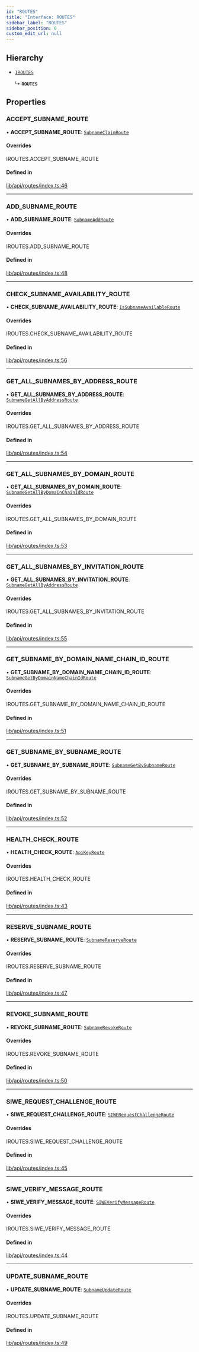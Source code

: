 ```yaml
---
id: "ROUTES"
title: "Interface: ROUTES"
sidebar_label: "ROUTES"
sidebar_position: 0
custom_edit_url: null
---
```


## Hierarchy

- [`IROUTES`](../modules.md#iroutes)

  ↳ **`ROUTES`**

## Properties

### ACCEPT\_SUBNAME\_ROUTE

• **ACCEPT\_SUBNAME\_ROUTE**: [`SubnameClaimRoute`](SubnameClaimRoute.md)

#### Overrides

IROUTES.ACCEPT\_SUBNAME\_ROUTE

#### Defined in

[lib/api/routes/index.ts:46](https://github.com/JustaName-id/JustaName-sdk/blob/3b7cbff/packages/@justaname.id/sdk/src/lib/api/routes/index.ts#L46)

___

### ADD\_SUBNAME\_ROUTE

• **ADD\_SUBNAME\_ROUTE**: [`SubnameAddRoute`](SubnameAddRoute.md)

#### Overrides

IROUTES.ADD\_SUBNAME\_ROUTE

#### Defined in

[lib/api/routes/index.ts:48](https://github.com/JustaName-id/JustaName-sdk/blob/3b7cbff/packages/@justaname.id/sdk/src/lib/api/routes/index.ts#L48)

___

### CHECK\_SUBNAME\_AVAILABILITY\_ROUTE

• **CHECK\_SUBNAME\_AVAILABILITY\_ROUTE**: [`IsSubnameAvailableRoute`](IsSubnameAvailableRoute.md)

#### Overrides

IROUTES.CHECK\_SUBNAME\_AVAILABILITY\_ROUTE

#### Defined in

[lib/api/routes/index.ts:56](https://github.com/JustaName-id/JustaName-sdk/blob/3b7cbff/packages/@justaname.id/sdk/src/lib/api/routes/index.ts#L56)

___

### GET\_ALL\_SUBNAMES\_BY\_ADDRESS\_ROUTE

• **GET\_ALL\_SUBNAMES\_BY\_ADDRESS\_ROUTE**: [`SubnameGetAllByAddressRoute`](SubnameGetAllByAddressRoute.md)

#### Overrides

IROUTES.GET\_ALL\_SUBNAMES\_BY\_ADDRESS\_ROUTE

#### Defined in

[lib/api/routes/index.ts:54](https://github.com/JustaName-id/JustaName-sdk/blob/3b7cbff/packages/@justaname.id/sdk/src/lib/api/routes/index.ts#L54)

___

### GET\_ALL\_SUBNAMES\_BY\_DOMAIN\_ROUTE

• **GET\_ALL\_SUBNAMES\_BY\_DOMAIN\_ROUTE**: [`SubnameGetAllByDomainChainIdRoute`](SubnameGetAllByDomainChainIdRoute.md)

#### Overrides

IROUTES.GET\_ALL\_SUBNAMES\_BY\_DOMAIN\_ROUTE

#### Defined in

[lib/api/routes/index.ts:53](https://github.com/JustaName-id/JustaName-sdk/blob/3b7cbff/packages/@justaname.id/sdk/src/lib/api/routes/index.ts#L53)

___

### GET\_ALL\_SUBNAMES\_BY\_INVITATION\_ROUTE

• **GET\_ALL\_SUBNAMES\_BY\_INVITATION\_ROUTE**: [`SubnameGetAllByAddressRoute`](SubnameGetAllByAddressRoute.md)

#### Overrides

IROUTES.GET\_ALL\_SUBNAMES\_BY\_INVITATION\_ROUTE

#### Defined in

[lib/api/routes/index.ts:55](https://github.com/JustaName-id/JustaName-sdk/blob/3b7cbff/packages/@justaname.id/sdk/src/lib/api/routes/index.ts#L55)

___

### GET\_SUBNAME\_BY\_DOMAIN\_NAME\_CHAIN\_ID\_ROUTE

• **GET\_SUBNAME\_BY\_DOMAIN\_NAME\_CHAIN\_ID\_ROUTE**: [`SubnameGetByDomainNameChainIdRoute`](SubnameGetByDomainNameChainIdRoute.md)

#### Overrides

IROUTES.GET\_SUBNAME\_BY\_DOMAIN\_NAME\_CHAIN\_ID\_ROUTE

#### Defined in

[lib/api/routes/index.ts:51](https://github.com/JustaName-id/JustaName-sdk/blob/3b7cbff/packages/@justaname.id/sdk/src/lib/api/routes/index.ts#L51)

___

### GET\_SUBNAME\_BY\_SUBNAME\_ROUTE

• **GET\_SUBNAME\_BY\_SUBNAME\_ROUTE**: [`SubnameGetBySubnameRoute`](SubnameGetBySubnameRoute.md)

#### Overrides

IROUTES.GET\_SUBNAME\_BY\_SUBNAME\_ROUTE

#### Defined in

[lib/api/routes/index.ts:52](https://github.com/JustaName-id/JustaName-sdk/blob/3b7cbff/packages/@justaname.id/sdk/src/lib/api/routes/index.ts#L52)

___

### HEALTH\_CHECK\_ROUTE

• **HEALTH\_CHECK\_ROUTE**: [`ApiKeyRoute`](ApiKeyRoute.md)

#### Overrides

IROUTES.HEALTH\_CHECK\_ROUTE

#### Defined in

[lib/api/routes/index.ts:43](https://github.com/JustaName-id/JustaName-sdk/blob/3b7cbff/packages/@justaname.id/sdk/src/lib/api/routes/index.ts#L43)

___

### RESERVE\_SUBNAME\_ROUTE

• **RESERVE\_SUBNAME\_ROUTE**: [`SubnameReserveRoute`](SubnameReserveRoute.md)

#### Overrides

IROUTES.RESERVE\_SUBNAME\_ROUTE

#### Defined in

[lib/api/routes/index.ts:47](https://github.com/JustaName-id/JustaName-sdk/blob/3b7cbff/packages/@justaname.id/sdk/src/lib/api/routes/index.ts#L47)

___

### REVOKE\_SUBNAME\_ROUTE

• **REVOKE\_SUBNAME\_ROUTE**: [`SubnameRevokeRoute`](SubnameRevokeRoute.md)

#### Overrides

IROUTES.REVOKE\_SUBNAME\_ROUTE

#### Defined in

[lib/api/routes/index.ts:50](https://github.com/JustaName-id/JustaName-sdk/blob/3b7cbff/packages/@justaname.id/sdk/src/lib/api/routes/index.ts#L50)

___

### SIWE\_REQUEST\_CHALLENGE\_ROUTE

• **SIWE\_REQUEST\_CHALLENGE\_ROUTE**: [`SIWERequestChallengeRoute`](SIWERequestChallengeRoute.md)

#### Overrides

IROUTES.SIWE\_REQUEST\_CHALLENGE\_ROUTE

#### Defined in

[lib/api/routes/index.ts:45](https://github.com/JustaName-id/JustaName-sdk/blob/3b7cbff/packages/@justaname.id/sdk/src/lib/api/routes/index.ts#L45)

___

### SIWE\_VERIFY\_MESSAGE\_ROUTE

• **SIWE\_VERIFY\_MESSAGE\_ROUTE**: [`SIWEVerifyMessageRoute`](SIWEVerifyMessageRoute.md)

#### Overrides

IROUTES.SIWE\_VERIFY\_MESSAGE\_ROUTE

#### Defined in

[lib/api/routes/index.ts:44](https://github.com/JustaName-id/JustaName-sdk/blob/3b7cbff/packages/@justaname.id/sdk/src/lib/api/routes/index.ts#L44)

___

### UPDATE\_SUBNAME\_ROUTE

• **UPDATE\_SUBNAME\_ROUTE**: [`SubnameUpdateRoute`](SubnameUpdateRoute.md)

#### Overrides

IROUTES.UPDATE\_SUBNAME\_ROUTE

#### Defined in

[lib/api/routes/index.ts:49](https://github.com/JustaName-id/JustaName-sdk/blob/3b7cbff/packages/@justaname.id/sdk/src/lib/api/routes/index.ts#L49)
